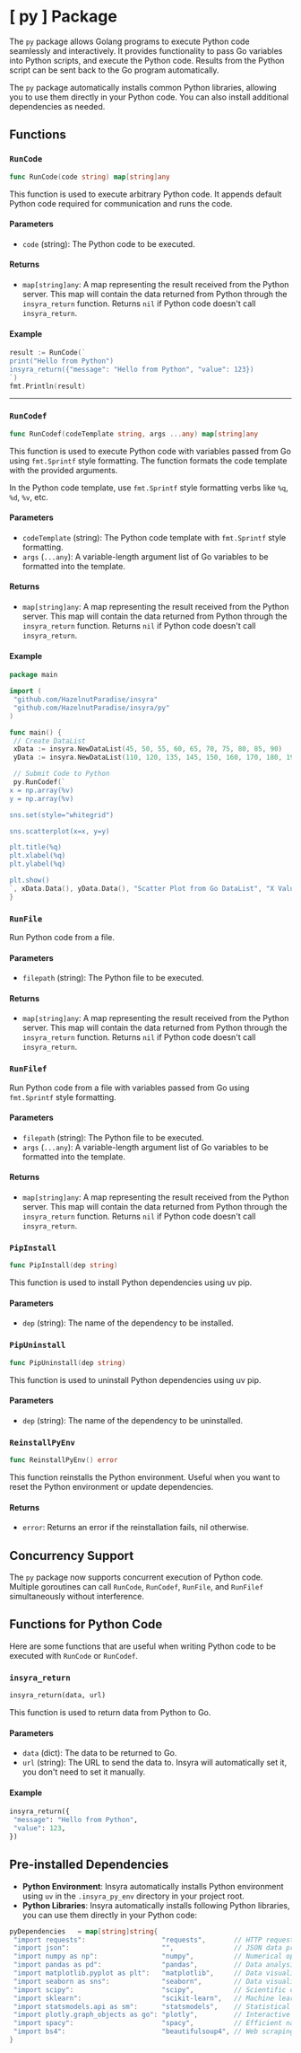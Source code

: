 # [ py ] Package

The `py` package allows Golang programs to execute Python code seamlessly and interactively. It provides functionality to pass Go variables into Python scripts, and execute the Python code. Results from the Python script can be sent back to the Go program automatically.

The `py` package automatically installs common Python libraries, allowing you to use them directly in your Python code. You can also install additional dependencies as needed.

## Functions

### `RunCode`

```go
func RunCode(code string) map[string]any
```

This function is used to execute arbitrary Python code. It appends default Python code required for communication and runs the code.

#### Parameters

- `code` (string): The Python code to be executed.

#### Returns

- `map[string]any`: A map representing the result received from the Python server. This map will contain the data returned from Python through the `insyra_return` function. Returns `nil` if Python code doesn't call `insyra_return`.

#### Example

```go
result := RunCode(`
print("Hello from Python")
insyra_return({"message": "Hello from Python", "value": 123})
`)
fmt.Println(result)
```

---

### `RunCodef`

```go
func RunCodef(codeTemplate string, args ...any) map[string]any
```

This function is used to execute Python code with variables passed from Go using `fmt.Sprintf` style formatting. The function formats the code template with the provided arguments.

In the Python code template, use `fmt.Sprintf` style formatting verbs like `%q`, `%d`, `%v`, etc.

#### Parameters

- `codeTemplate` (string): The Python code template with `fmt.Sprintf` style formatting.
- `args` (`...any`): A variable-length argument list of Go variables to be formatted into the template.

#### Returns

- `map[string]any`: A map representing the result received from the Python server. This map will contain the data returned from Python through the `insyra_return` function. Returns `nil` if Python code doesn't call `insyra_return`.

#### Example

```go
package main

import (
 "github.com/HazelnutParadise/insyra"
 "github.com/HazelnutParadise/insyra/py"
)

func main() {
 // Create DataList
 xData := insyra.NewDataList(45, 50, 55, 60, 65, 70, 75, 80, 85, 90)
 yData := insyra.NewDataList(110, 120, 135, 145, 150, 160, 170, 180, 190, 200)

 // Submit Code to Python
 py.RunCodef(`
x = np.array(%v)
y = np.array(%v)

sns.set(style="whitegrid")

sns.scatterplot(x=x, y=y)

plt.title(%q)
plt.xlabel(%q)
plt.ylabel(%q)

plt.show()
`, xData.Data(), yData.Data(), "Scatter Plot from Go DataList", "X Values", "Y Values")
}

```

### `RunFile`

Run Python code from a file.

#### Parameters

- `filepath` (string): The Python file to be executed.

#### Returns

- `map[string]any`: A map representing the result received from the Python server. This map will contain the data returned from Python through the `insyra_return` function. Returns `nil` if Python code doesn't call `insyra_return`.

### `RunFilef`

Run Python code from a file with variables passed from Go using `fmt.Sprintf` style formatting.

#### Parameters

- `filepath` (string): The Python file to be executed.
- `args` (`...any`): A variable-length argument list of Go variables to be formatted into the template.

#### Returns

- `map[string]any`: A map representing the result received from the Python server. This map will contain the data returned from Python through the `insyra_return` function. Returns `nil` if Python code doesn't call `insyra_return`.

### `PipInstall`

```go
func PipInstall(dep string)
```

This function is used to install Python dependencies using uv pip.

#### Parameters

- `dep` (string): The name of the dependency to be installed.

### `PipUninstall`

```go
func PipUninstall(dep string)
```

This function is used to uninstall Python dependencies using uv pip.

#### Parameters

- `dep` (string): The name of the dependency to be uninstalled.

### `ReinstallPyEnv`

```go
func ReinstallPyEnv() error
```

This function reinstalls the Python environment. Useful when you want to reset the Python environment or update dependencies.

#### Returns

- `error`: Returns an error if the reinstallation fails, nil otherwise.

## Concurrency Support

The `py` package now supports concurrent execution of Python code. Multiple goroutines can call `RunCode`, `RunCodef`, `RunFile`, and `RunFilef` simultaneously without interference.

## Functions for Python Code

Here are some functions that are useful when writing Python code to be executed with `RunCode` or `RunCodef`.

### `insyra_return`

```python
insyra_return(data, url)
```

This function is used to return data from Python to Go.

#### Parameters

- `data` (dict): The data to be returned to Go.
- `url` (string): The URL to send the data to. Insyra will automatically set it, you don't need to set it manually.

#### Example

```python
insyra_return({
 "message": "Hello from Python",
 "value": 123,
})
```

## Pre-installed Dependencies

- **Python Environment**: Insyra automatically installs Python environment using `uv` in the `.insyra_py_env` directory in your project root.
- **Python Libraries**: Insyra automatically installs following Python libraries, you can use them directly in your Python code:
 ``` go
 pyDependencies   = map[string]string{
  "import requests":                   "requests",       // HTTP requests
  "import json":                       "",               // JSON data processing (built-in module)
  "import numpy as np":                "numpy",          // Numerical operations
  "import pandas as pd":               "pandas",         // Data analysis and processing
  "import matplotlib.pyplot as plt":   "matplotlib",     // Data visualization
  "import seaborn as sns":             "seaborn",        // Data visualization
  "import scipy":                      "scipy",          // Scientific computing
  "import sklearn":                    "scikit-learn",   // Machine learning
  "import statsmodels.api as sm":      "statsmodels",    // Statistical modeling
  "import plotly.graph_objects as go": "plotly",         // Interactive data visualization
  "import spacy":                      "spacy",          // Efficient natural language processing
  "import bs4":                        "beautifulsoup4", // Web scraping
 }
 ```
